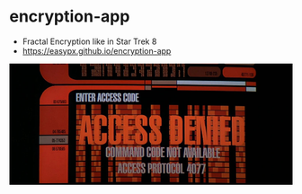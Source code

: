 # encryption-app
- Fractal Encryption like in Star Trek 8
- https://easypx.github.io/encryption-app
  
![Fraktaler Verschlüsselungscode](Fraktaler_Verschluesselungscode.jpg)

